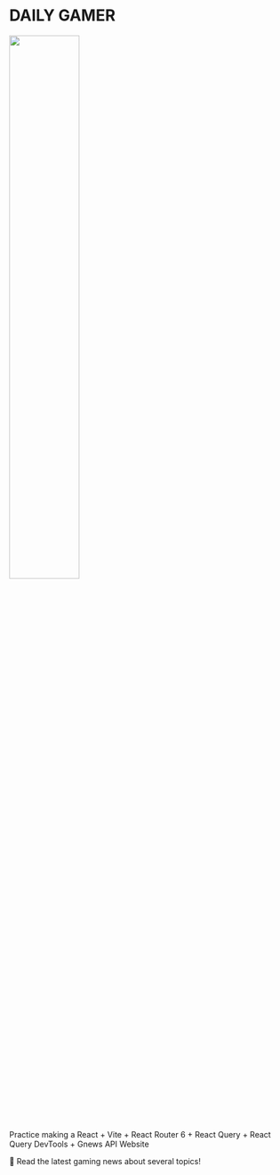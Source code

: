 ﻿# DAILY GAMER

<img src="https://i.imgur.com/xYs3xxC.png" width="50%" />

Practice making a React + Vite + React Router 6 + React Query + React Query DevTools + Gnews API Website

 📰 Read the latest gaming news about several topics!
